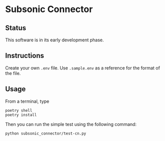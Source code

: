 # Subsonic Connector

## Status

This software is in its early development phase.

## Instructions

Create your own `.env` file. Use `.sample.env` as a reference for the format of the file.

## Usage

From a terminal, type

```text
poetry shell
poetry install
```

Then you can run the simple test using the following command:

```text
python subsonic_connector/test-cn.py
```

